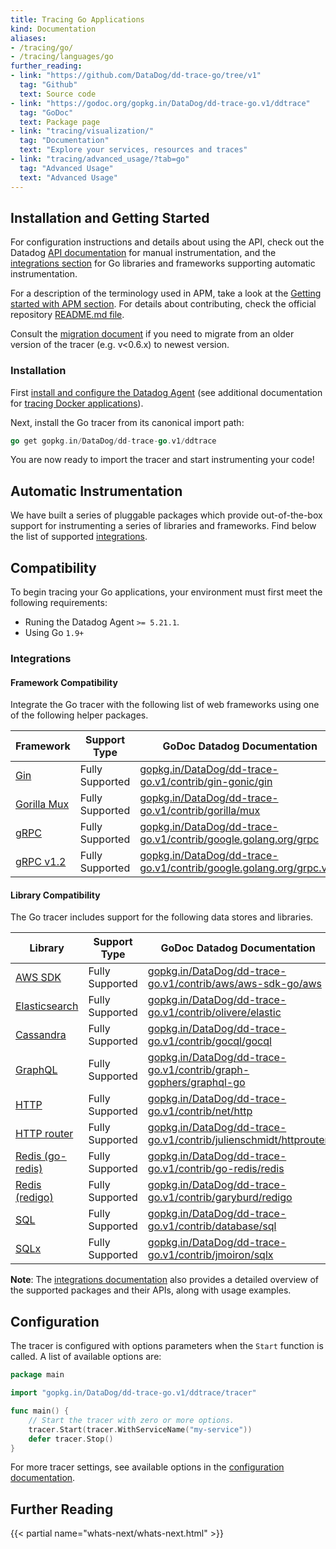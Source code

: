 ```yaml
---
title: Tracing Go Applications
kind: Documentation
aliases:
- /tracing/go/
- /tracing/languages/go
further_reading:
- link: "https://github.com/DataDog/dd-trace-go/tree/v1"
  tag: "Github"
  text: Source code
- link: "https://godoc.org/gopkg.in/DataDog/dd-trace-go.v1/ddtrace"
  tag: "GoDoc"
  text: Package page
- link: "tracing/visualization/"
  tag: "Documentation"
  text: "Explore your services, resources and traces"
- link: "tracing/advanced_usage/?tab=go"
  tag: "Advanced Usage"
  text: "Advanced Usage"
---
```

## Installation and Getting Started

For configuration instructions and details about using the API, check out the Datadog [API documentation][api docs] for manual instrumentation, and the [integrations section][contrib docs] for Go libraries and frameworks supporting automatic instrumentation.

For a description of the terminology used in APM, take a look at the [Getting started with APM section][getting started]. For details about contributing, check the official repository [README.md file][repo readme].

Consult the [migration document][migrating] if you need to migrate from an older version of the tracer (e.g. v<0.6.x) to newest version.

### Installation
First [install and configure the Datadog Agent][1] (see additional documentation for [tracing Docker applications](/tracing/setup/docker/)).

Next, install the Go tracer from its canonical import path:

```go
go get gopkg.in/DataDog/dd-trace-go.v1/ddtrace
```

You are now ready to import the tracer and start instrumenting your code!

## Automatic Instrumentation

We have built a series of pluggable packages which provide out-of-the-box support for instrumenting a series of libraries and frameworks. Find below the list of supported [integrations][ootb integrations].

[ootb integrations]: #integrations

## Compatibility
To begin tracing your Go applications, your environment must first meet the following requirements:

* Runing the Datadog Agent `>= 5.21.1`.
* Using Go `1.9+`


### Integrations

#### Framework Compatibility

Integrate the Go tracer with the following list of web frameworks using one of the following helper packages.

| Framework                                            | Support Type    | GoDoc Datadog Documentation                                                                                                                                |
| ---------------------------------------------------- | --------------- | ---------------------------------------------------------------------------------------------------------------------------------------------------------- |
| [Gin](https://gin-gonic.github.io/gin/)              | Fully Supported | [gopkg.in/DataDog/dd-trace-go.v1/contrib/gin-gonic/gin](https://godoc.org/gopkg.in/DataDog/dd-trace-go.v1/contrib/gin-gonic/gin)                           |
| [Gorilla Mux](http://www.gorillatoolkit.org/pkg/mux) | Fully Supported | [gopkg.in/DataDog/dd-trace-go.v1/contrib/gorilla/mux](https://godoc.org/gopkg.in/DataDog/dd-trace-go.v1/contrib/gorilla/mux)                               |
| [gRPC](https://github.com/grpc/grpc-go)              | Fully Supported | [gopkg.in/DataDog/dd-trace-go.v1/contrib/google.golang.org/grpc](https://godoc.org/gopkg.in/DataDog/dd-trace-go.v1/contrib/google.golang.org/grpc)         |
| [gRPC v1.2](https://github.com/grpc/grpc-go)         | Fully Supported | [gopkg.in/DataDog/dd-trace-go.v1/contrib/google.golang.org/grpc.v12](https://godoc.org/gopkg.in/DataDog/dd-trace-go.v1/contrib/google.golang.org/grpc.v12) |

#### Library Compatibility

The Go tracer includes support for the following data stores and libraries.

| Library                                                    | Support Type     | GoDoc Datadog Documentation                                                                                                                            |
| ---------------------------------------------------------- | ---------------- | ------------------------------------------------------------------------------------------------------------------------------------------------------ |
| [AWS SDK](https://aws.amazon.com/sdk-for-go/)              | Fully Supported  | [gopkg.in/DataDog/dd-trace-go.v1/contrib/aws/aws-sdk-go/aws](https://godoc.org/gopkg.in/DataDog/dd-trace-go.v1/contrib/aws/aws-sdk-go/aws)             |
| [Elasticsearch](https://github.com/olivere/elastic)        | Fully Supported  | [gopkg.in/DataDog/dd-trace-go.v1/contrib/olivere/elastic](https://godoc.org/gopkg.in/DataDog/dd-trace-go.v1/contrib/olivere/elastic)                   |
| [Cassandra](https://github.com/gocql/gocql)                | Fully Supported  | [gopkg.in/DataDog/dd-trace-go.v1/contrib/gocql/gocql](https://godoc.org/gopkg.in/DataDog/dd-trace-go.v1/contrib/gocql/gocql)                           |
| [GraphQL](https://github.com/graph-gophers/graphql-go)     | Fully Supported  | [gopkg.in/DataDog/dd-trace-go.v1/contrib/graph-gophers/graphql-go](https://godoc.org/gopkg.in/DataDog/dd-trace-go.v1/contrib/graph-gophers/graphql-go) |
| [HTTP](https://golang.org/pkg/net/http/)                   | Fully Supported  | [gopkg.in/DataDog/dd-trace-go.v1/contrib/net/http](https://godoc.org/gopkg.in/DataDog/dd-trace-go.v1/contrib/net/http)                                 |
| [HTTP router](https://github.com/julienschmidt/httprouter) | Fully Supported  | [gopkg.in/DataDog/dd-trace-go.v1/contrib/julienschmidt/httprouter](https://godoc.org/gopkg.in/DataDog/dd-trace-go.v1/contrib/julienschmidt/httprouter) |
| [Redis (go-redis)](https://github.com/go-redis/redis)      | Fully Supported  | [gopkg.in/DataDog/dd-trace-go.v1/contrib/go-redis/redis](https://godoc.org/gopkg.in/DataDog/dd-trace-go.v1/contrib/go-redis/redis)                     |
| [Redis (redigo)](https://github.com/garyburd/redigo)       | Fully Supported  | [gopkg.in/DataDog/dd-trace-go.v1/contrib/garyburd/redigo](https://godoc.org/gopkg.in/DataDog/dd-trace-go.v1/contrib/garyburd/redigo)                   |
| [SQL](https://golang.org/pkg/database/sql)                 | Fully Supported  | [gopkg.in/DataDog/dd-trace-go.v1/contrib/database/sql](https://godoc.org/gopkg.in/DataDog/dd-trace-go.v1/contrib/database/sql)                         |
| [SQLx](https://github.com/jmoiron/sqlx)                    | Fully Supported  | [gopkg.in/DataDog/dd-trace-go.v1/contrib/jmoiron/sqlx](https://godoc.org/gopkg.in/DataDog/dd-trace-go.v1/contrib/jmoiron/sqlx)                         |

**Note**: The [integrations documentation][contrib godoc] also provides a detailed overview of the supported packages and their APIs, along with usage examples.

## Configuration

The tracer is configured with options parameters when the `Start` function is called. A list of available options are:

```go
package main

import "gopkg.in/DataDog/dd-trace-go.v1/ddtrace/tracer"

func main() {
    // Start the tracer with zero or more options.
    tracer.Start(tracer.WithServiceName("my-service"))
    defer tracer.Stop()
}
```

For more tracer settings, see available options in the [configuration documentation][config docs].

## Further Reading

{{< partial name="whats-next/whats-next.html" >}}

[1]: /tracing/setup
[contrib godoc]: https://godoc.org/gopkg.in/DataDog/dd-trace-go.v1/contrib
[api docs]: https://godoc.org/gopkg.in/DataDog/dd-trace-go.v1/ddtrace
[config docs]: https://godoc.org/gopkg.in/DataDog/dd-trace-go.v1/ddtrace/tracer#StartOption
[contrib docs]: #automatic-instrumentation
[getting started]: https://docs.datadoghq.com/tracing/visualization/
[repo readme]: https://github.com/DataDog/dd-trace-go/tree/v1#contributing
[migrating]: https://github.com/DataDog/dd-trace-go/tree/v1/MIGRATING.md
